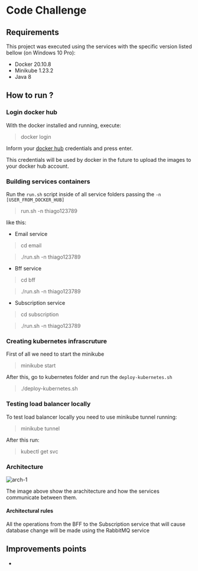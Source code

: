 # Code Challenge

## Requirements

This project was executed using the services with the specific version listed bellow (on Windows 10 Pro):

- Docker 20.10.8
- Minikube 1.23.2
- Java 8

## How to run ?

### Login docker hub

With the docker installed and running, execute:

> docker login

Inform your [docker hub](http://hub.docker.com) credentials and press enter.

This credentials will be used by docker in the future to upload the images to your docker hub account.

### Building services containers

Run the ```run.sh``` script inside of all service folders passing the ```-n [USER_FROM_DOCKER_HUB]```

> run.sh -n thiago123789

like this:

- Email service
> cd email 

> ./run.sh -n thiago123789

- Bff service
> cd bff

> ./run.sh -n thiago123789

- Subscription service
> cd subscription

> ./run.sh -n thiago123789

### Creating kubernetes infrascruture

First of all we need to start the minikube

> minikube start

After this, go to kubernetes folder and run the ```deploy-kubernetes.sh```

> ./deploy-kubernetes.sh

### Testing load balancer locally

To test load balancer locally you need to use minikube tunnel running:

> minikube tunnel

After this run:

> kubectl get svc



### Architecture

![arch-1](https://user-images.githubusercontent.com/11702372/134814297-f234a8d6-a29e-45a7-9e9d-91970c4b6279.png)

The image above show the arachitecture and how the services communicate between them.

#### Architectural rules

All the operations from the BFF to the Subscription service that will cause database change will be made using the RabbitMQ service


## Improvements points
- 
